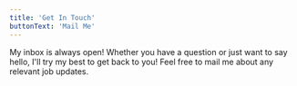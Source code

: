 ```yaml
---
title: 'Get In Touch'
buttonText: 'Mail Me'
---
```


My inbox is always open! Whether you have a question or just want to say hello, I'll try my best to get back to you! Feel free to mail me about any relevant job updates.
